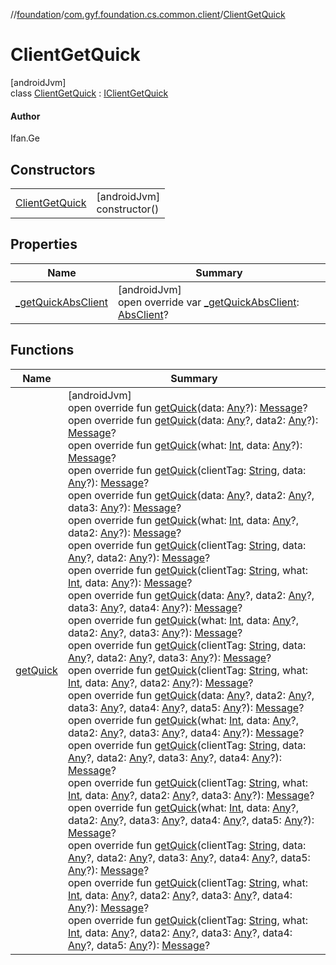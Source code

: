 //[foundation](../../../index.md)/[com.gyf.foundation.cs.common.client](../index.md)/[ClientGetQuick](index.md)

# ClientGetQuick

[androidJvm]\
class [ClientGetQuick](index.md) : [IClientGetQuick](../../com.gyf.foundation.cs.common.client.face/-i-client-get-quick/index.md)

#### Author

Ifan.Ge

## Constructors

| | |
|---|---|
| [ClientGetQuick](-client-get-quick.md) | [androidJvm]<br>constructor() |

## Properties

| Name | Summary |
|---|---|
| [_getQuickAbsClient](_get-quick-abs-client.md) | [androidJvm]<br>open override var [_getQuickAbsClient](_get-quick-abs-client.md): [AbsClient](../-abs-client/index.md)? |

## Functions

| Name | Summary |
|---|---|
| [getQuick](get-quick.md) | [androidJvm]<br>open override fun [getQuick](get-quick.md)(data: [Any](https://kotlinlang.org/api/core/kotlin-stdlib/kotlin/-any/index.html)?): [Message](https://developer.android.com/reference/kotlin/android/os/Message.html)?<br>open override fun [getQuick](get-quick.md)(data: [Any](https://kotlinlang.org/api/core/kotlin-stdlib/kotlin/-any/index.html)?, data2: [Any](https://kotlinlang.org/api/core/kotlin-stdlib/kotlin/-any/index.html)?): [Message](https://developer.android.com/reference/kotlin/android/os/Message.html)?<br>open override fun [getQuick](get-quick.md)(what: [Int](https://kotlinlang.org/api/core/kotlin-stdlib/kotlin/-int/index.html), data: [Any](https://kotlinlang.org/api/core/kotlin-stdlib/kotlin/-any/index.html)?): [Message](https://developer.android.com/reference/kotlin/android/os/Message.html)?<br>open override fun [getQuick](get-quick.md)(clientTag: [String](https://kotlinlang.org/api/core/kotlin-stdlib/kotlin/-string/index.html), data: [Any](https://kotlinlang.org/api/core/kotlin-stdlib/kotlin/-any/index.html)?): [Message](https://developer.android.com/reference/kotlin/android/os/Message.html)?<br>open override fun [getQuick](get-quick.md)(data: [Any](https://kotlinlang.org/api/core/kotlin-stdlib/kotlin/-any/index.html)?, data2: [Any](https://kotlinlang.org/api/core/kotlin-stdlib/kotlin/-any/index.html)?, data3: [Any](https://kotlinlang.org/api/core/kotlin-stdlib/kotlin/-any/index.html)?): [Message](https://developer.android.com/reference/kotlin/android/os/Message.html)?<br>open override fun [getQuick](get-quick.md)(what: [Int](https://kotlinlang.org/api/core/kotlin-stdlib/kotlin/-int/index.html), data: [Any](https://kotlinlang.org/api/core/kotlin-stdlib/kotlin/-any/index.html)?, data2: [Any](https://kotlinlang.org/api/core/kotlin-stdlib/kotlin/-any/index.html)?): [Message](https://developer.android.com/reference/kotlin/android/os/Message.html)?<br>open override fun [getQuick](get-quick.md)(clientTag: [String](https://kotlinlang.org/api/core/kotlin-stdlib/kotlin/-string/index.html), data: [Any](https://kotlinlang.org/api/core/kotlin-stdlib/kotlin/-any/index.html)?, data2: [Any](https://kotlinlang.org/api/core/kotlin-stdlib/kotlin/-any/index.html)?): [Message](https://developer.android.com/reference/kotlin/android/os/Message.html)?<br>open override fun [getQuick](get-quick.md)(clientTag: [String](https://kotlinlang.org/api/core/kotlin-stdlib/kotlin/-string/index.html), what: [Int](https://kotlinlang.org/api/core/kotlin-stdlib/kotlin/-int/index.html), data: [Any](https://kotlinlang.org/api/core/kotlin-stdlib/kotlin/-any/index.html)?): [Message](https://developer.android.com/reference/kotlin/android/os/Message.html)?<br>open override fun [getQuick](get-quick.md)(data: [Any](https://kotlinlang.org/api/core/kotlin-stdlib/kotlin/-any/index.html)?, data2: [Any](https://kotlinlang.org/api/core/kotlin-stdlib/kotlin/-any/index.html)?, data3: [Any](https://kotlinlang.org/api/core/kotlin-stdlib/kotlin/-any/index.html)?, data4: [Any](https://kotlinlang.org/api/core/kotlin-stdlib/kotlin/-any/index.html)?): [Message](https://developer.android.com/reference/kotlin/android/os/Message.html)?<br>open override fun [getQuick](get-quick.md)(what: [Int](https://kotlinlang.org/api/core/kotlin-stdlib/kotlin/-int/index.html), data: [Any](https://kotlinlang.org/api/core/kotlin-stdlib/kotlin/-any/index.html)?, data2: [Any](https://kotlinlang.org/api/core/kotlin-stdlib/kotlin/-any/index.html)?, data3: [Any](https://kotlinlang.org/api/core/kotlin-stdlib/kotlin/-any/index.html)?): [Message](https://developer.android.com/reference/kotlin/android/os/Message.html)?<br>open override fun [getQuick](get-quick.md)(clientTag: [String](https://kotlinlang.org/api/core/kotlin-stdlib/kotlin/-string/index.html), data: [Any](https://kotlinlang.org/api/core/kotlin-stdlib/kotlin/-any/index.html)?, data2: [Any](https://kotlinlang.org/api/core/kotlin-stdlib/kotlin/-any/index.html)?, data3: [Any](https://kotlinlang.org/api/core/kotlin-stdlib/kotlin/-any/index.html)?): [Message](https://developer.android.com/reference/kotlin/android/os/Message.html)?<br>open override fun [getQuick](get-quick.md)(clientTag: [String](https://kotlinlang.org/api/core/kotlin-stdlib/kotlin/-string/index.html), what: [Int](https://kotlinlang.org/api/core/kotlin-stdlib/kotlin/-int/index.html), data: [Any](https://kotlinlang.org/api/core/kotlin-stdlib/kotlin/-any/index.html)?, data2: [Any](https://kotlinlang.org/api/core/kotlin-stdlib/kotlin/-any/index.html)?): [Message](https://developer.android.com/reference/kotlin/android/os/Message.html)?<br>open override fun [getQuick](get-quick.md)(data: [Any](https://kotlinlang.org/api/core/kotlin-stdlib/kotlin/-any/index.html)?, data2: [Any](https://kotlinlang.org/api/core/kotlin-stdlib/kotlin/-any/index.html)?, data3: [Any](https://kotlinlang.org/api/core/kotlin-stdlib/kotlin/-any/index.html)?, data4: [Any](https://kotlinlang.org/api/core/kotlin-stdlib/kotlin/-any/index.html)?, data5: [Any](https://kotlinlang.org/api/core/kotlin-stdlib/kotlin/-any/index.html)?): [Message](https://developer.android.com/reference/kotlin/android/os/Message.html)?<br>open override fun [getQuick](get-quick.md)(what: [Int](https://kotlinlang.org/api/core/kotlin-stdlib/kotlin/-int/index.html), data: [Any](https://kotlinlang.org/api/core/kotlin-stdlib/kotlin/-any/index.html)?, data2: [Any](https://kotlinlang.org/api/core/kotlin-stdlib/kotlin/-any/index.html)?, data3: [Any](https://kotlinlang.org/api/core/kotlin-stdlib/kotlin/-any/index.html)?, data4: [Any](https://kotlinlang.org/api/core/kotlin-stdlib/kotlin/-any/index.html)?): [Message](https://developer.android.com/reference/kotlin/android/os/Message.html)?<br>open override fun [getQuick](get-quick.md)(clientTag: [String](https://kotlinlang.org/api/core/kotlin-stdlib/kotlin/-string/index.html), data: [Any](https://kotlinlang.org/api/core/kotlin-stdlib/kotlin/-any/index.html)?, data2: [Any](https://kotlinlang.org/api/core/kotlin-stdlib/kotlin/-any/index.html)?, data3: [Any](https://kotlinlang.org/api/core/kotlin-stdlib/kotlin/-any/index.html)?, data4: [Any](https://kotlinlang.org/api/core/kotlin-stdlib/kotlin/-any/index.html)?): [Message](https://developer.android.com/reference/kotlin/android/os/Message.html)?<br>open override fun [getQuick](get-quick.md)(clientTag: [String](https://kotlinlang.org/api/core/kotlin-stdlib/kotlin/-string/index.html), what: [Int](https://kotlinlang.org/api/core/kotlin-stdlib/kotlin/-int/index.html), data: [Any](https://kotlinlang.org/api/core/kotlin-stdlib/kotlin/-any/index.html)?, data2: [Any](https://kotlinlang.org/api/core/kotlin-stdlib/kotlin/-any/index.html)?, data3: [Any](https://kotlinlang.org/api/core/kotlin-stdlib/kotlin/-any/index.html)?): [Message](https://developer.android.com/reference/kotlin/android/os/Message.html)?<br>open override fun [getQuick](get-quick.md)(what: [Int](https://kotlinlang.org/api/core/kotlin-stdlib/kotlin/-int/index.html), data: [Any](https://kotlinlang.org/api/core/kotlin-stdlib/kotlin/-any/index.html)?, data2: [Any](https://kotlinlang.org/api/core/kotlin-stdlib/kotlin/-any/index.html)?, data3: [Any](https://kotlinlang.org/api/core/kotlin-stdlib/kotlin/-any/index.html)?, data4: [Any](https://kotlinlang.org/api/core/kotlin-stdlib/kotlin/-any/index.html)?, data5: [Any](https://kotlinlang.org/api/core/kotlin-stdlib/kotlin/-any/index.html)?): [Message](https://developer.android.com/reference/kotlin/android/os/Message.html)?<br>open override fun [getQuick](get-quick.md)(clientTag: [String](https://kotlinlang.org/api/core/kotlin-stdlib/kotlin/-string/index.html), data: [Any](https://kotlinlang.org/api/core/kotlin-stdlib/kotlin/-any/index.html)?, data2: [Any](https://kotlinlang.org/api/core/kotlin-stdlib/kotlin/-any/index.html)?, data3: [Any](https://kotlinlang.org/api/core/kotlin-stdlib/kotlin/-any/index.html)?, data4: [Any](https://kotlinlang.org/api/core/kotlin-stdlib/kotlin/-any/index.html)?, data5: [Any](https://kotlinlang.org/api/core/kotlin-stdlib/kotlin/-any/index.html)?): [Message](https://developer.android.com/reference/kotlin/android/os/Message.html)?<br>open override fun [getQuick](get-quick.md)(clientTag: [String](https://kotlinlang.org/api/core/kotlin-stdlib/kotlin/-string/index.html), what: [Int](https://kotlinlang.org/api/core/kotlin-stdlib/kotlin/-int/index.html), data: [Any](https://kotlinlang.org/api/core/kotlin-stdlib/kotlin/-any/index.html)?, data2: [Any](https://kotlinlang.org/api/core/kotlin-stdlib/kotlin/-any/index.html)?, data3: [Any](https://kotlinlang.org/api/core/kotlin-stdlib/kotlin/-any/index.html)?, data4: [Any](https://kotlinlang.org/api/core/kotlin-stdlib/kotlin/-any/index.html)?): [Message](https://developer.android.com/reference/kotlin/android/os/Message.html)?<br>open override fun [getQuick](get-quick.md)(clientTag: [String](https://kotlinlang.org/api/core/kotlin-stdlib/kotlin/-string/index.html), what: [Int](https://kotlinlang.org/api/core/kotlin-stdlib/kotlin/-int/index.html), data: [Any](https://kotlinlang.org/api/core/kotlin-stdlib/kotlin/-any/index.html)?, data2: [Any](https://kotlinlang.org/api/core/kotlin-stdlib/kotlin/-any/index.html)?, data3: [Any](https://kotlinlang.org/api/core/kotlin-stdlib/kotlin/-any/index.html)?, data4: [Any](https://kotlinlang.org/api/core/kotlin-stdlib/kotlin/-any/index.html)?, data5: [Any](https://kotlinlang.org/api/core/kotlin-stdlib/kotlin/-any/index.html)?): [Message](https://developer.android.com/reference/kotlin/android/os/Message.html)? |